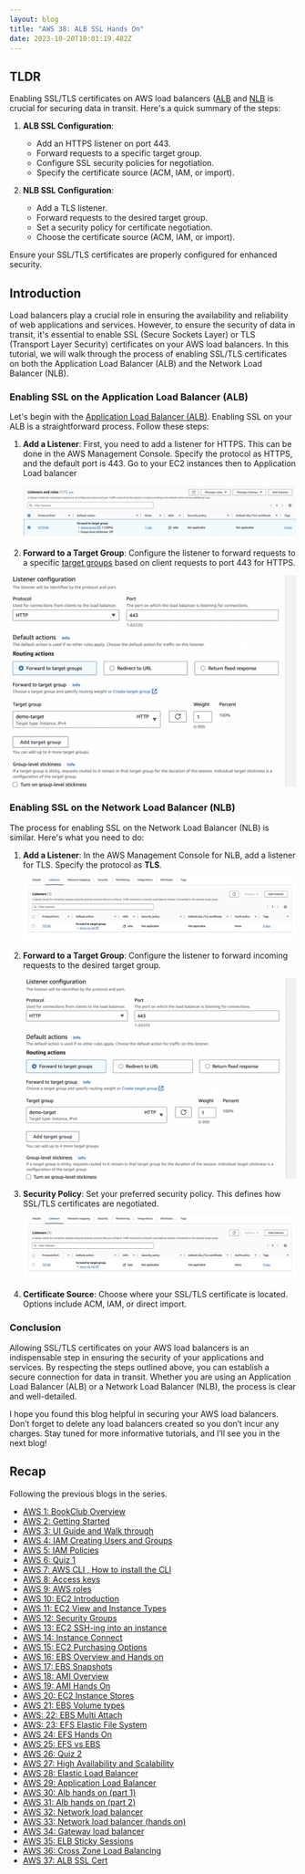 ```yaml
---
layout: blog
title: "AWS 38: ALB SSL Hands On"
date: 2023-10-20T10:01:19.482Z
---
```


## TLDR

Enabling SSL/TLS certificates on AWS load balancers ([ALB](https://magicishaqblog.netlify.app/ApplicationLoadBalancer/2023-08-18-aws-29-applicaton-load-balancer/) and [NLB](https://magicishaqblog.netlify.app/NLB/2023-09-09-aws-32-network-load-balancer/) is crucial for securing data in transit. Here's a quick summary of the steps:

1. **ALB SSL Configuration**:

   - Add an HTTPS listener on port 443.
   - Forward requests to a specific target group.
   - Configure SSL security policies for negotiation.
   - Specify the certificate source (ACM, IAM, or import).

2. **NLB SSL Configuration**:
   - Add a TLS listener.
   - Forward requests to the desired target group.
   - Set a security policy for certificate negotiation.
   - Choose the certificate source (ACM, IAM, or import).

Ensure your SSL/TLS certificates are properly configured for enhanced security.

## Introduction

Load balancers play a crucial role in ensuring the availability and reliability of web applications and services. However, to ensure the security of data in transit, it's essential to enable SSL (Secure Sockets Layer) or TLS (Transport Layer Security) certificates on your AWS load balancers. In this tutorial, we will walk through the process of enabling SSL/TLS certificates on both the Application Load Balancer (ALB) and the Network Load Balancer (NLB).

### Enabling SSL on the Application Load Balancer (ALB)

Let's begin with the [Application Load Balancer (ALB)](https://magicishaqblog.netlify.app/ApplicationLoadBalancer/2023-08-25-aws-30-alb-hands-on/). Enabling SSL on your ALB is a straightforward process. Follow these steps:

1. **Add a Listener**: First, you need to add a listener for HTTPS. This can be done in the AWS Management Console. Specify the protocol as HTTPS, and the default port is 443. Go to your EC2 instances then to Application Load balancer

   ![ALB Listener](/blog/src/images/38/38-1.png)

2. **Forward to a Target Group**: Configure the listener to forward requests to a specific [target groups](https://docs.aws.amazon.com/elasticloadbalancing/latest/network/load-balancer-target-groups.html) based on client requests to port 443 for HTTPS.

![Target group](/blog/src/images/38/38-3.png)

### Enabling SSL on the Network Load Balancer (NLB)

The process for enabling SSL on the Network Load Balancer (NLB) is similar. Here's what you need to do:

1. **Add a Listener**: In the AWS Management Console for NLB, add a listener for TLS. Specify the protocol as **TLS**.

   ![NLB Listener](/blog/src/images/38/38-4.png)

2. **Forward to a Target Group**: Configure the listener to forward incoming requests to the desired target group.

   ![Target group](/blog/src/images/38/38-3.png)

3. **Security Policy**: Set your preferred security policy. This defines how SSL/TLS certificates are negotiated.

   ![Security Policy](/blog/src/images/38/38-4.png)

4. **Certificate Source**: Choose where your SSL/TLS certificate is located. Options include ACM, IAM, or direct import.

### Conclusion

Allowing SSL/TLS certificates on your AWS load balancers is an indispensable step in ensuring the security of your applications and services. By respecting the steps outlined above, you can establish a secure connection for data in transit. Whether you are using an Application Load Balancer (ALB) or a Network Load Balancer (NLB), the process is clear and well-detailed.

I hope you found this blog helpful in securing your AWS load balancers. Don’t forget to delete any load balancers created so you don’t incur any charges. Stay tuned for more informative tutorials, and I’ll see you in the next blog!

## Recap

Following the previous blogs in the series.

- [AWS 1: BookClub Overview](https://magicishaqblog.netlify.app/aws/)
- [AWS 2: Getting Started](https://magicishaqblog.netlify.app/2023-01-23-aws-2-getting-started/)
- [AWS 3: UI Guide and Walk through](https://magicishaqblog.netlify.app/2023-01-27-aws-3-UI-guide-and-walkthrough)
- [AWS 4: IAM Creating Users and Groups](https://magicishaqblog.netlify.app/2023-01-28-aws-4-IAM)
- [AWS 5: IAM Policies](https://magicishaqblog.netlify.app/2023-02-03-aws-5-IAM-polices)
- [AWS 6: Quiz 1 ](https://magicishaqblog.netlify.app/aws-quiz-one)
- [AWS 7: AWS CLI , How to install the CLI](https://magicishaqblog.netlify.app/2023-10-03-aws-7-cli)
- [AWS 8: Access keys](https://magicishaqblog.netlify.app/2023-10-03-aws-8-access-keys)
- [AWS 9: AWS roles](https://magicishaqblog.netlify.app/2023-02-17-aws-9-roles)
- [AWS 10: EC2 Introduction](https://magicishaqblog.netlify.app/2023-02-24-aws-10-EC2/)
- [AWS 11: EC2 View and Instance Types](https://magicishaqblog.netlify.app/2023-03-03-aws-11-EC2-View-and-instance-types)
- [AWS 12: Security Groups](https://magicishaqblog.netlify.app/2023-03-10-aws-12-security-groups)
- [AWS 13: EC2 SSH-ing into an instance](https://magicishaqblog.netlify.app/2023-03-17-aws-13-ssh)
- [AWS 14: Instance Connect](https://magicishaqblog.netlify.app/2023-03-24-aws-14-instance-connect)
- [AWS 15: EC2 Purchasing Options](https://magicishaqblog.netlify.app/2023-03-31-aws-15-EC2-purchasing-options)
- [AWS 16: EBS Overview and Hands on](https://magicishaqblog.netlify.app/2023-04-14-aws-16-EBS-Overview-and-Hands-On)
- [AWS 17: EBS Snapshots](https://magicishaqblog.netlify.app/2023-04-21-aws-17-ebs-snapshots)
- [AWS 18: AMI Overview](https://magicishaqblog.netlify.app/2023-04-28-aws-18-ami)
- [AWS 19: AMI Hands On](https://magicishaqblog.netlify.app/2023-06-02-aws-19-AMI-Hands-On)
- [AWS 20: EC2 Instance Stores](https://magicishaqblog.netlify.app/2023-06-09-aws-20-EC2-Instance-Store)
- [AWS 21: EBS Volume types](https://magicishaqblog.netlify.app/2023-06-16-aws-21-EBS-volume-types)
- [AWS: 22: EBS Multi Attach](https://magicishaqblog.netlify.app/2023-06-23-aws-22-EBS-Multi-Attach)
- [AWS: 23: EFS Elastic File System](https://magicishaqblog.netlify.app/2023-06-30-aws-23-EFS-Elastic-File-System)
- [AWS 24: EFS Hands On](https://magicishasblog.netlify.app/2023-07-07-aws-24-EFS-Hands-On)
- [AWS 25: EFS vs EBS](https://magicishasblog.netlify.app/2023-07-14-aws-25-EFS-vs-EBS)
- [AWS 26: Quiz 2](https://magicishaqblog.netlify.app/quiz-2/2023-07-21-aws-26-quiz-2/)
- [AWS 27: High Availability and Scalability ](https://magicishaqblog.netlify.app/section6/2023-07-28-high_availability_and_scalability/)
- [AWS 28: Elastic Load Balancer](https://magicishaqblog.netlify.app/ElasticLoadBalancing/2023-08-11-aws-28-elastic-load-balancing/)
- [AWS 29: Application Load Balancer](https://magicishaqblog.netlify.app/ApplicationLoadBalancer/2023-08-18-aws-29-applicaton-load-balancer/)
- [AWS 30: Alb hands on (part 1)](https://magicishaqblog.netlify.app/ApplicationLoadBalancer/2023-08-25-aws-30-alb-hands-on/)
- [AWS 31: Alb hands on (part 2)](https://magicishaqblog.netlify.app/ApplicationLoadBalancer/2023-09-01-aws-31-more-on-alb/)
- [AWS 32: Network load balancer](https://magicishaqblog.netlify.app/NLB/2023-09-09-aws-32-network-load-balancer/)
- [AWS 33: Network load balancer (hands on)](https://magicishaqblog.netlify.app/NLB/2023-09-15-aws-33-network-load-balancer-hands-on/)
- [AWS 34: Gateway load balancer](https://magicishaqblog.netlify.app/GatewayLoadBalancer/2023-09-22-aws-34-gateway-load-balancer/)
- [AWS 35: ELB Sticky Sessions](https://magicishaqblog.netlify.app/ElasticLoadBalancing/2022-09-29-aws-35-ELB-Sticky-sessions/)
- [AWS 36: Cross Zone Load Balancing](https://magicishaqblog.netlify.app/CrossZoneLoadBalancing/2023-10-06-aws-36-cross-zone-load-balancing/)
- [AWS 37: ALB SSL Cert](TODO)
